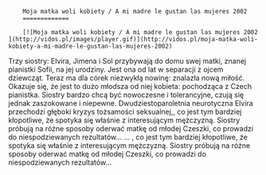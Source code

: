 
        Moja matka woli kobiety / A mi madre le gustan las mujeres 2002 
        =============
        
        [![Moja matka woli kobiety / A mi madre le gustan las mujeres 2002 ](http://vidos.pl/images/player.gif)](http://vidos.pl/moja-matka-woli-kobiety-a-mi-madre-le-gustan-las-mujeres-2002)
        
        
 Trzy siostry: Elvira, Jimena i Sol przybywają do domu swej matki, znanej pianistki Sofii, na jej urodziny. Jest ona od lat w separacji z ojcem dziewcząt. Teraz ma dla córek niezwykłą nowinę: znalazła nową miłość. Okazuje się, że jest to dużo młodsza od niej kobieta: pochodząca z Czech pianistka. Siostry bardzo chcą być nowoczesne i tolerancyjne, czują się jednak zaszokowane i niepewne. Dwudziestoparoletnia neurotyczna Elvira przechodzi głęboki kryzys tożsamości seksualnej,, co jest tym bardziej kłopotliwe, że spotyka się właśnie z interesującym mężczyzną. Siostry próbują na różne sposoby oderwać matkę od młodej Czeszki, co prowadzi do niespodziewanych rezultatów...  ... , co jest tym bardziej kłopotliwe, że spotyka się właśnie z interesującym mężczyzną. Siostry próbują na różne sposoby oderwać matkę od młodej Czeszki, co prowadzi do niespodziewanych rezultatów...
    